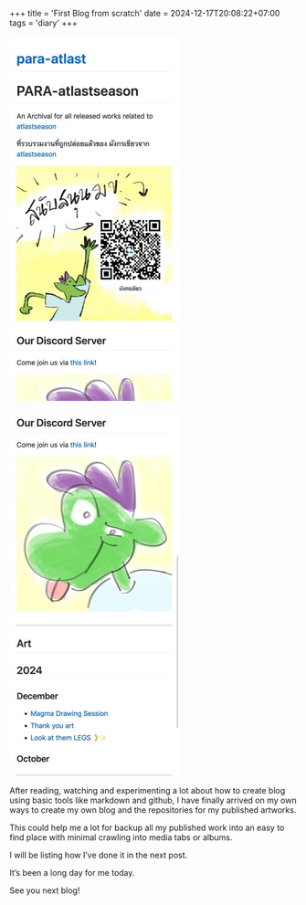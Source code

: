+++
title = 'First Blog from scratch'
date = 2024-12-17T20:08:22+07:00
tags = 'diary'
+++

![Screenshot 1 of my blog](ss1.jpeg)

![Screenshot 2 of my blog](ss2.jpeg)

After reading, watching and experimenting a lot about how to create blog using basic tools like markdown and github, I have finally arrived on my own ways to create my own blog and the repositories for my published artworks.

This could help me a lot for backup all my published work into an easy to find place with minimal crawling into media tabs or albums.

I will be listing how I’ve done it in the next post.

It’s been a long day for me today.

See you next blog!
